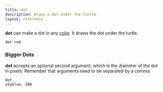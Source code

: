 ```yaml
---
title: dot
description: draws a dot under the turtle
layout: reference
---
```


<b>dot</b> can make a dot in any <a href="colors.html">color</a>.
It draws the dot under the turtle.

<code class="jumbo">dot <span data-dfn="color">red</span></code>

<script type="demo" height=99>
go = ->
  speed 1
  cs()
  css opacity: 0.67
  dot red
  pause 1
  label 'red circle &rarr;', 'left'
  pause 1
  speed 0.2
  animate
    opacity: .3
pause 1
go()
click ->
  if not turtle.is ':animated'
    go()
</script>

<h3>Bigger Dots</h3>

<b>dot</b> accepts an optional second argument, which is the diameter of
the dot in pixels.  Remember that arguments need to be separated by
a comma.

<code default class="jumbo">dot <span data-dfn="color">skyblue</span><span data-note="comma">,</span>&nbsp;<span data-dfn="size">100</span></code>

<script type="demo">
go = ->
  speed 1
  cs()
  css opacity: 0.67
  dot skyblue, 100
  pause 1
  speed Infinity
  plan ->
    ht()
    jump -50, 15
    pen black, 0.7
    bk 30
    jump 0, 15
    move 50
    label '100 px', 'top'
    move 50
    jump 0, 15
    bk 30
    pen null
    move -50, 15
    st()
  pause 1
  speed 0.2
  animate opacity: .3
pause 2
go()
click ->
  if not turtle.is ':animated'
    go()
</script>

